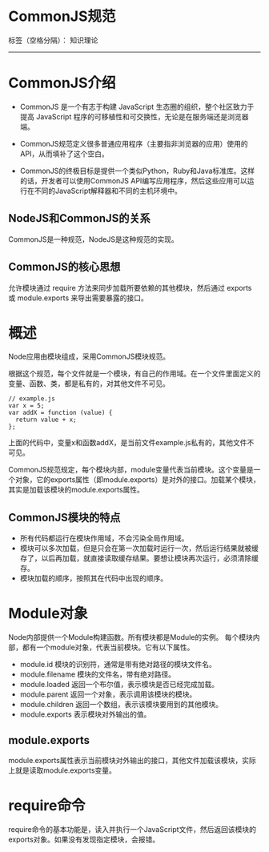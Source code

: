 # CommonJS规范

标签（空格分隔）： 知识理论

---

# CommonJS介绍

- CommonJS 是一个有志于构建 JavaScript 生态圈的组织，整个社区致力于提高 JavaScript 程序的可移植性和可交换性，无论是在服务端还是浏览器端。

- CommonJS规范定义很多普通应用程序（主要指非浏览器的应用）使用的API，从而填补了这个空白。

- CommonJS的终极目标是提供一个类似Python，Ruby和Java标准库。这样的话，开发者可以使用CommonJS API编写应用程序，然后这些应用可以运行在不同的JavaScript解释器和不同的主机环境中。

## NodeJS和CommonJS的关系

CommonJS是一种规范，NodeJS是这种规范的实现。

## CommonJS的核心思想

允许模块通过 require 方法来同步加载所要依赖的其他模块，然后通过 exports 或 module.exports 来导出需要暴露的接口。

# 概述

Node应用由模块组成，采用CommonJS模块规范。

根据这个规范，每个文件就是一个模块，有自己的作用域。在一个文件里面定义的变量、函数、类，都是私有的，对其他文件不可见。

    // example.js
    var x = 5;
    var addX = function (value) {
      return value + x;
    };
    
上面的代码中，变量x和函数addX，是当前文件example.js私有的，其他文件不可见。

CommonJS规范规定，每个模块内部，module变量代表当前模块。这个变量是一个对象，它的exports属性（即module.exports）是对外的接口。加载某个模块，其实是加载该模块的module.exports属性。

## CommonJS模块的特点

- 所有代码都运行在模块作用域，不会污染全局作用域。
- 模块可以多次加载，但是只会在第一次加载时运行一次，然后运行结果就被缓存了，以后再加载，就直接读取缓存结果。要想让模块再次运行，必须清除缓存。
- 模块加载的顺序，按照其在代码中出现的顺序。

# Module对象

Node内部提供一个Module构建函数。所有模块都是Module的实例。
每个模块内部，都有一个module对象，代表当前模块。它有以下属性。

- module.id 模块的识别符，通常是带有绝对路径的模块文件名。
- module.filename 模块的文件名，带有绝对路径。
- module.loaded 返回一个布尔值，表示模块是否已经完成加载。
- module.parent 返回一个对象，表示调用该模块的模块。
- module.children 返回一个数组，表示该模块要用到的其他模块。
- module.exports 表示模块对外输出的值。

## module.exports

module.exports属性表示当前模块对外输出的接口，其他文件加载该模块，实际上就是读取module.exports变量。

# require命令

require命令的基本功能是，读入并执行一个JavaScript文件，然后返回该模块的exports对象。如果没有发现指定模块，会报错。



